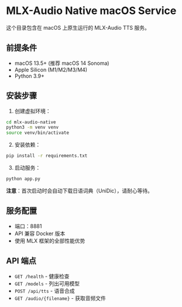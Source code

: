 # MLX-Audio Native macOS Service

这个目录包含在 macOS 上原生运行的 MLX-Audio TTS 服务。

## 前提条件

- macOS 13.5+ (推荐 macOS 14 Sonoma)
- Apple Silicon (M1/M2/M3/M4)
- Python 3.9+

## 安装步骤

1. 创建虚拟环境：
```bash
cd mlx-audio-native
python3 -m venv venv
source venv/bin/activate
```

2. 安装依赖：
```bash
pip install -r requirements.txt
```

3. 启动服务：
```bash
python app.py
```

**注意**：首次启动时会自动下载日语词典（UniDic），请耐心等待。

## 服务配置

- 端口：8881
- API 兼容 Docker 版本
- 使用 MLX 框架的全部性能优势

## API 端点

- `GET /health` - 健康检查
- `GET /models` - 列出可用模型
- `POST /api/tts` - 语音合成
- `GET /audio/{filename}` - 获取音频文件